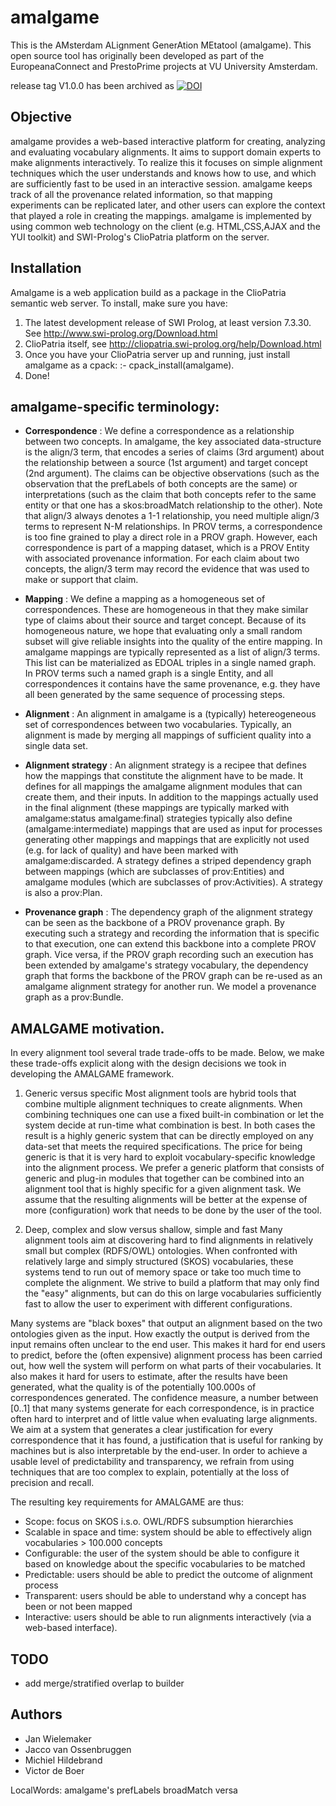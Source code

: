 # amalgame
This is the AMsterdam ALignment GenerAtion MEtatool (amalgame).
This open source tool has originally been developed as part of the EuropeanaConnect and PrestoPrime projects at VU University Amsterdam.

release tag V1.0.0 has been archived as
[![DOI](https://zenodo.org/badge/19640566.svg)](https://zenodo.org/badge/latestdoi/19640566)



## Objective
amalgame provides a web-based interactive platform for creating, analyzing and evaluating vocabulary alignments.  It aims to support domain experts to make alignments interactively.  To realize this it focuses on simple alignment techniques which the user understands and knows how to use, and which are sufficiently fast to be used in an interactive session.  amalgame keeps track of all the provenance related information, so that mapping experiments can be replicated later, and other users can explore the context that played a role in creating the mappings.  amalgame is implemented by using common web technology on the client (e.g. HTML,CSS,AJAX and the YUI toolkit) and SWI-Prolog's ClioPatria platform on the server.

## Installation
Amalgame is a web application build as a package in the ClioPatria semantic web server. To install, make sure you have:

1. The latest development release of SWI Prolog, at least version 7.3.30. See http://www.swi-prolog.org/Download.html
2. ClioPatria itself, see http://cliopatria.swi-prolog.org/help/Download.html
3. Once you have your ClioPatria server up and running, just install amalgame as a cpack:
        :- cpack_install(amalgame).
4. Done!


## amalgame-specific terminology:

- **Correspondence** : We define a correspondence as a relationship between two concepts.  In amalgame, the key associated data-structure is the align/3 term, that encodes a series of claims (3rd argument) about the relationship between a source (1st argument) and target concept (2nd argument).  The claims can be objective observations (such as the observation that the prefLabels of both concepts are the same) or interpretations (such as the claim that both concepts refer to the same entity or that one has a skos:broadMatch relationship to the other). Note that align/3 always denotes a 1-1 relationship, you need multiple align/3 terms to represent N-M relationships.  In PROV terms, a correspondence is too fine grained to play a direct role in a PROV graph.  However, each correspondence is part of a mapping dataset, which is a PROV Entity with associated provenance information.  For each claim about two concepts, the align/3 term may record the evidence that was used to make or support that claim.

- **Mapping** : We define a mapping as a homogeneous set of correspondences. These are homogeneous in that they make similar type of claims about their source and target concept.  Because of its homogeneous nature, we hope that evaluating only a small random subset will give reliable insights into the quality of the entire mapping. In amalgame mappings are typically represented as a list of align/3 terms.  This list can be materialized as EDOAL triples in a single named graph.  In PROV terms such a named graph is a single Entity, and all correspondences it contains have the same provenance, e.g. they have all been generated by the same sequence of processing steps.  

- **Alignment** : An alignment in amalgame is a (typically) hetereogeneous set of correspondences between two vocabularies.  Typically, an alignment is made by merging all mappings of sufficient quality into a single data set.

- **Alignment strategy** : An alignment strategy is a recipee that defines how the mappings that constitute the alignment have to be made.  It defines for all mappings the amalgame alignment modules that can create them, and their inputs.  In addition to the mappings actually used in the final alignment (these mappings are typically marked with amalgame:status amalgame:final) strategies typically also define (amalgame:intermediate) mappings that are used as input for processes generating other mappings and mappings that are explicitly not used (e.g. for lack of quality) and have been marked with amalgame:discarded.  A strategy defines a striped dependency graph between mappings (which are subclasses of prov:Entities) and amalgame modules (which are subclasses of prov:Activities).  A strategy is also a prov:Plan.

- **Provenance graph** : The dependency graph of the alignment strategy can be seen as the backbone of a PROV provenance graph.  By executing such a strategy and recording the information that is specific to that execution, one can extend this backbone into a complete PROV graph.  Vice versa, if the PROV graph recording such an execution has been extended by amalgame's strategy vocabulary, the dependency graph that forms the backbone of the PROV graph can be re-used as an amalgame alignment strategy for another run. We model a provenance graph as a prov:Bundle.

## AMALGAME motivation.

In every alignment tool several trade trade-offs to be made. Below, we make these trade-offs explicit along with the design decisions we took in developing the AMALGAME framework. 

1. Generic versus specific
Most alignment tools are hybrid tools that combine multiple alignment techniques to create alignments.  When combining techniques one can use a fixed built-in combination or let the system decide at run-time what combination is best. In both cases the result is a highly generic system that can be directly employed on any data-set that meets the required specifications.  The price for being generic is that it is very hard to exploit vocabulary-specific knowledge into the alignment process.  We prefer a generic platform that consists of generic and plug-in modules that together can be combined into an alignment tool that is highly specific for a given alignment task.  We assume that the resulting alignments will be better at the expense of more (configuration) work that needs to be done by the user of the tool.

2. Deep, complex and slow versus shallow, simple and fast
Many alignment tools aim at discovering hard to find alignments in relatively small but complex (RDFS/OWL) ontologies.  When confronted with relatively large and simply structured (SKOS) vocabularies, these systems tend to run out of memory space or take too much time to complete the alignment.  We strive to build a platform that may only find the "easy" alignments, but can do this on large vocabularies sufficiently fast to allow the user to experiment with different configurations. 

Many systems are "black boxes" that output an alignment based on the two ontologies given as the input.  How exactly the output is derived from the input remains often unclear to the end user. This makes it hard for end users to predict, before the (often expensive) alignment process has been carried out, how well the system will perform on what parts of their vocabularies.  It also makes it hard for users to estimate, after the results have been generated, what the quality is of the potentially 100.000s of correspondences generated.  The confidence measure, a number between [0..1] that many systems generate for each correspondence, is in practice often hard to interpret and of little value when evaluating large alignments.  We aim at a system that generates a clear justification for every correspondence that it has found, a justification that is useful for ranking by machines but is also interpretable by the end-user.  In order to achieve a usable level of predictability and transparency, we refrain from using techniques that are too complex to explain, potentially at the loss of precision and recall.

The resulting key requirements for AMALGAME are thus:

- Scope: focus on SKOS i.s.o. OWL/RDFS subsumption hierarchies
- Scalable in space and time: system should be able to effectively align vocabularies > 100.000 concepts
- Configurable: the user of the system should be able to configure it based on knowledge about the specific vocabularies to be matched
- Predictable: users should be able to predict the outcome of alignment process
- Transparent: users should be able to understand why a concept has been or not been mapped
- Interactive: users should be able to run alignments interactively (via a web-based interface).

## TODO

- add merge/stratified overlap to builder

## Authors
- Jan Wielemaker
- Jacco van Ossenbruggen
- Michiel Hildebrand
- Victor de Boer 

LocalWords:  amalgame's prefLabels broadMatch versa
